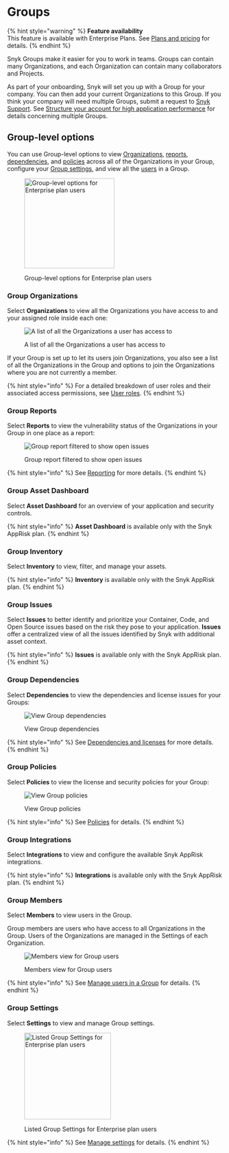 # Groups

{% hint style="warning" %}
**Feature availability**\
This feature is available with Enterprise Plans. See [Plans and pricing](https://snyk.io/plans/) for details.
{% endhint %}

Snyk Groups make it easier for you to work in teams. Groups can contain many Organizations, and each Organization can contain many collaborators and Projects.

As part of your onboarding, Snyk will set you up with a Group for your company. You can then add your current Organizations to this Group. If you think your company will need multiple Groups, submit a request to [Snyk Support](https://snyk.zendesk.com/agent/dashboard). See [Structure your account for high application performance](../../structure-your-account-for-high-application-performance.md) for details concerning multiple Groups.

## Group-level options

You can use Group-level options to view [Organizations](./#group-organizations), [reports](./#group-reports), [dependencies](./#group-dependencies), and [policies](./#group-policies) across all of the Organizations in your Group, configure your [Group settings](./#group-settings), and view all the [users](./#group-members) in a Group.

<figure><img src="../../../.gitbook/assets/2024-04-02_09-27-55.png" alt="Group-level options for Enterprise plan users" width="210"><figcaption><p>Group-level options for Enterprise plan users</p></figcaption></figure>

### Group Organizations

Select **Organizations** to view all the Organizations you have access to and your assigned role inside each one:

<figure><img src="../../../.gitbook/assets/my organizations.png" alt="A list of all the Organizations a user has access to"><figcaption><p>A list of all the Organizations a user has access to</p></figcaption></figure>

If your Group is set up to let its users join Organizations, you also see a list of all the Organizations in the Group and options to join the Organizations where you are not currently a member.

{% hint style="info" %}
For a detailed breakdown of user roles and their associated access permissions, see [User roles](../../user-roles/).
{% endhint %}

### Group Reports

Select **Reports** to view the vulnerability status of the Organizations in your Group in one place as a report:

<div align="left"><figure><img src="../../../.gitbook/assets/Reports.png" alt="Group report filtered to show open issues"><figcaption><p>Group report filtered to show open issues</p></figcaption></figure></div>

{% hint style="info" %}
See [Reporting](../../../manage-risk/reporting/) for more details.
{% endhint %}

### Group Asset Dashboard

Select **Asset Dashboard** for an overview of your application and security controls.

{% hint style="info" %}
**Asset Dashboard** is available only with the Snyk AppRisk plan.
{% endhint %}

### Group Inventory

Select **Inventory** to view, filter, and manage your assets.

{% hint style="info" %}
**Inventory** is available only with the Snyk AppRisk plan.
{% endhint %}

### Group Issues

Select **Issues** to better identify and prioritize your Container, Code, and Open Source issues based on the risk they pose to your application. **Issues** offer a centralized view of all the issues identified by Snyk with additional asset context.

{% hint style="info" %}
**Issues** is available only with the Snyk AppRisk plan.
{% endhint %}

### Group Dependencies

Select **Dependencies** to view the dependencies and license issues for your Groups:

<div align="left"><figure><img src="../../../.gitbook/assets/dependencies (2).png" alt="View Group dependencies"><figcaption><p>View Group dependencies</p></figcaption></figure></div>

{% hint style="info" %}
See [Dependencies and licenses](../../../manage-risk/reporting/dependencies-and-licenses/) for more details.
{% endhint %}

### Group Policies

Select **Policies** to view the license and security policies for your Group:

<div align="left"><figure><img src="../../../.gitbook/assets/policies.png" alt="View Group policies"><figcaption><p>View Group policies</p></figcaption></figure></div>

{% hint style="info" %}
See [Policies](../../../manage-risk/policies/) for details.
{% endhint %}

### Group Integrations

Select **Integrations** to view and configure the available Snyk AppRisk integrations.

{% hint style="info" %}
**Integrations** is available only with the Snyk AppRisk plan.
{% endhint %}

### Group Members

Select **Members** to view users in the Group.

Group members are users who have access to all Organizations in the Group. Users of the Organizations are managed in the Settings of each Organization.

<figure><img src="../../../.gitbook/assets/2024-04-02_09-41-48.png" alt="Members view for Group users"><figcaption><p>Members view for Group users</p></figcaption></figure>

{% hint style="info" %}
See [Manage users in a Group](manage-users-in-a-group.md) for details.
{% endhint %}

### Group Settings

Select **Settings** to view and manage Group settings.

<figure><img src="../../../.gitbook/assets/2024-04-02_09-40-33.png" alt="Listed Group Settings for Enterprise plan users" width="202"><figcaption><p>Listed Group Settings for Enterprise plan users</p></figcaption></figure>

{% hint style="info" %}
See [Manage settings](../group-and-organization-settings.md) for details.
{% endhint %}
